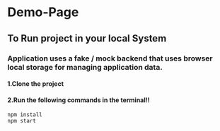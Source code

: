 # Demo-Page

## To Run project in your local System

### Application uses a fake / mock backend that uses browser local storage for managing application data.

#### 1.Clone the project

#### 2.Run the following commands in the terminal!!
```
npm install
npm start
```
